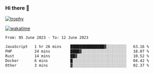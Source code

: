 ### Hi there 👋

[![trophy](https://github-profile-trophy.vercel.app/?username=cxnky&theme=dracula)](https://github.com/ryo-ma/github-profile-trophy)

[![wakatime](https://wakatime.com/badge/user/1c39c599-5497-41b9-a5be-2c4676e7fd23.svg)](https://wakatime.com/@1c39c599-5497-41b9-a5be-2c4676e7fd23)
<!--START_SECTION:waka-->

```txt
From: 05 June 2023 - To: 12 June 2023

JavaScript   1 hr 26 mins    ███████████████▓░░░░░░░░░   63.16 %
PHP          24 mins         ████▓░░░░░░░░░░░░░░░░░░░░   18.07 %
Rust         14 mins         ██▓░░░░░░░░░░░░░░░░░░░░░░   10.52 %
Docker       6 mins          █░░░░░░░░░░░░░░░░░░░░░░░░   04.42 %
Other        3 mins          ▓░░░░░░░░░░░░░░░░░░░░░░░░   02.37 %
```

<!--END_SECTION:waka-->
